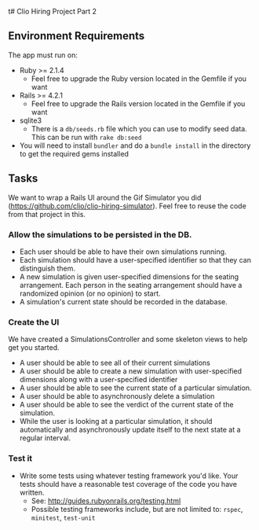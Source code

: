 t# Clio Hiring Project Part 2

## Environment Requirements

The app must run on:

- Ruby >= 2.1.4
  - Feel free to upgrade the Ruby version located in the Gemfile if you want
- Rails >= 4.2.1
  - Feel free to upgrade the Rails version located in the Gemfile if you want
- sqlite3
  - There is a `db/seeds.rb` file which you can use to modify seed data. This can be run with `rake db:seed`
- You will need to install `bundler` and do a `bundle install` in the directory to get the required gems installed

## Tasks

We want to wrap a Rails UI around the Gif Simulator you did (https://github.com/clio/clio-hiring-simulator). Feel free to reuse the code from that project in this. 

### Allow the simulations to be persisted in the DB. 

  * Each user should be able to have their own simulations running.
  * Each simulation should have a user-specified identifier so that they can distinguish them.
  * A new simulation is given user-specified dimensions for the seating arrangement. Each person in the seating arrangement should have a randomized opinion (or no opinion) to start.
  * A simulation's current state should be recorded in the database.

### Create the UI

We have created a SimulationsController and some skeleton views to help get you started. 

  * A user should be able to see all of their current simulations
  * A user should be able to create a new simulation with user-specified dimensions along with a user-specified identifier
  * A user should be able to see the current state of a particular simulation. 
  * A user should be able to asynchronously delete a simulation
  * A user should be able to see the verdict of the current state of the simulation.
  * While the user is looking at a particular simulation, it should automatically and asynchronously update itself to the next state at a regular interval. 

### Test it

  * Write some tests using whatever testing framework you'd like. Your tests should have a reasonable test coverage of the code you have written.  
    * See: http://guides.rubyonrails.org/testing.html
    * Possible testing frameworks include, but are not limited to: `rspec`, `minitest`, `test-unit` 
